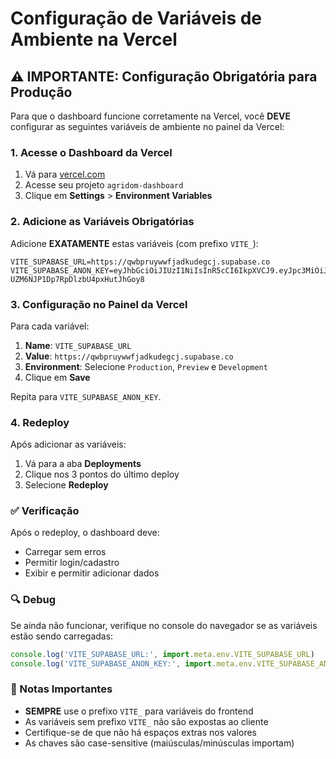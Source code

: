 # Configuração de Variáveis de Ambiente na Vercel

## ⚠️ IMPORTANTE: Configuração Obrigatória para Produção

Para que o dashboard funcione corretamente na Vercel, você **DEVE** configurar as seguintes variáveis de ambiente no painel da Vercel:

### 1. Acesse o Dashboard da Vercel
1. Vá para [vercel.com](https://vercel.com)
2. Acesse seu projeto `agridom-dashboard`
3. Clique em **Settings** > **Environment Variables**

### 2. Adicione as Variáveis Obrigatórias

Adicione **EXATAMENTE** estas variáveis (com prefixo `VITE_`):

```
VITE_SUPABASE_URL=https://qwbpruywwfjadkudegcj.supabase.co
VITE_SUPABASE_ANON_KEY=eyJhbGciOiJIUzI1NiIsInR5cCI6IkpXVCJ9.eyJpc3MiOiJzdXBhYmFzZSIsInJlZiI6InF3YnBydXl3d2ZqYWRrdWRlZ2NqIiwicm9sZSI6ImFub24iLCJpYXQiOjE3NTY5NjMyNTAsImV4cCI6MjA3MjUzOTI1MH0.dyXrYaREdizc-UZM6NJP1Dp7RpDlzbU4pxHutJhGoy8
```

### 3. Configuração no Painel da Vercel

Para cada variável:
1. **Name**: `VITE_SUPABASE_URL`
2. **Value**: `https://qwbpruywwfjadkudegcj.supabase.co`
3. **Environment**: Selecione `Production`, `Preview` e `Development`
4. Clique em **Save**

Repita para `VITE_SUPABASE_ANON_KEY`.

### 4. Redeploy

Após adicionar as variáveis:
1. Vá para a aba **Deployments**
2. Clique nos 3 pontos do último deploy
3. Selecione **Redeploy**

### ✅ Verificação

Após o redeploy, o dashboard deve:
- Carregar sem erros
- Permitir login/cadastro
- Exibir e permitir adicionar dados

### 🔍 Debug

Se ainda não funcionar, verifique no console do navegador se as variáveis estão sendo carregadas:
```javascript
console.log('VITE_SUPABASE_URL:', import.meta.env.VITE_SUPABASE_URL)
console.log('VITE_SUPABASE_ANON_KEY:', import.meta.env.VITE_SUPABASE_ANON_KEY)
```

### 📝 Notas Importantes

- **SEMPRE** use o prefixo `VITE_` para variáveis do frontend
- As variáveis sem prefixo `VITE_` não são expostas ao cliente
- Certifique-se de que não há espaços extras nos valores
- As chaves são case-sensitive (maiúsculas/minúsculas importam)